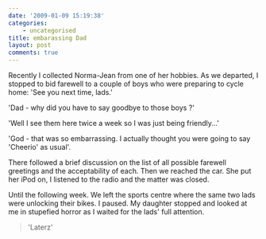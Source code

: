 ```yaml
---
date: '2009-01-09 15:19:38'
categories:
    - uncategorised
title: embarassing Dad
layout: post
comments: true
---
```


Recently I collected Norma-Jean from one of her hobbies. As we departed,
I stopped to bid farewell to a couple of boys who were preparing to
cycle home: 'See you next time, lads.'

'Dad - why did you have to say goodbye to those boys ?'

'Well I see them here twice a week so I was just being friendly...'

'God - that was so embarrassing. I actually thought you were going to
say 'Cheerio' as usual'.

There followed a brief discussion on the list of all possible farewell
greetings and the acceptability of each. Then we reached the car. She
put her iPod on, I listened to the radio and the matter was closed.

Until the following week. We left the sports centre where the same two
lads were unlocking their bikes. I paused. My daughter stopped and
looked at me in stupefied horror as I waited for the lads' full
attention.

> 'Laterz'
